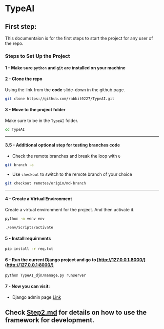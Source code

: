 # TypeAI
## First step:

This documentaion is for the first steps to start the project for any user of the repo.

### Steps to Set Up the Project

#### 1 - Make sure `python` and `git` are installed on your machine

#### 2 - Clone the repo 
Using the link from the **code** slide-down in the github page.

```bash
git clone https://github.com/rabbit0227/TypeAI.git
```
#### 3 - Move to the project folder
Make sure to be in the `TypeAI` folder.
```bash
cd TypeAI
```
---


#### 3.5 - Additional optional step for testing branches code

- Check the remote branches and break the loop with `Q`
```bash
git branch -a
```
- Use `checkout` to switch to the remote branch of your choice
```bash
git checkout remotes/origin/md-branch
```


---
#### 4 - Create a Virtual Environment
Create a virtual environment for the project. And then activate it.
```bash
python -m venv env
```
```bash
./env/Scripts/activate
```

#### 5 - Install requirments

```bash
pip install -r req.txt
```

#### 6 - Run the current Django project and go to [http://127.0.0.1:8000/](http://127.0.0.1:8000/)

```bash
python TypeAI_djn/manage.py runserver
```
#### 7 - Now you can visit:
- Django admin page [Link](http://127.0.0.1:8000/admin/)

## Check [Step2.md](Step2.md) for details on how to use the framework for development.